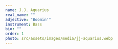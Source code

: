 ```yaml
---
name: J.J. Aquarius
real_name: ""
adjective: "Boomin'"
instrument: Bass
bio: ""
order: 1
photo: src/assets/images/media/jj-aquarius.webp
---
```

